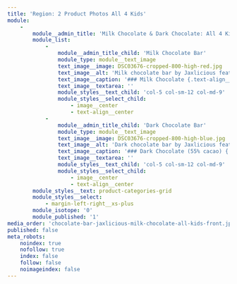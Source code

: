 ```yaml
---
title: 'Region: 2 Product Photos All 4 Kids'
module:
    -
        module__admin_title: 'Milk Chocolate & Dark Chocolate: All 4 Kids'
        module_list:
            -
                module__admin_title_child: 'Milk Chocolate Bar'
                module_type: module__text_image
                text_image__image: DSC03676-cropped-800-high-red.jpg
                text_image__alt: 'Milk chocolate bar by Jaxlicious featuring all kids'
                text_image__caption: '### Milk Chocolate {.text-align__left}'
                text_image__textarea: ''
                module_styles__text_child: 'col-5 col-sm-12 col-md-9'
                module_styles__select_child:
                    - image__center
                    - text-align__center
            -
                module__admin_title_child: 'Dark Chocolate Bar'
                module_type: module__text_image
                text_image__image: DSC03676-cropped-800-high-blue.jpg
                text_image__alt: 'Dark chocolate bar by Jaxlicious featuring all kids'
                text_image__caption: '### Dark Chocolate (55% cacao) {.text-align__left}'
                text_image__textarea: ''
                module_styles__text_child: 'col-5 col-sm-12 col-md-9'
                module_styles__select_child:
                    - image__center
                    - text-align__center
        module_styles__text: product-categories-grid
        module_styles__select:
            - margin-left-right__xs-plus
        module_isotope: '0'
        module_published: '1'
media_order: 'chocolate-bar-jaxlicious-milk-chocolate-all-kids-front.jpg,chocolate-bar-jaxlicious-dark-chocolate-all-kids-front.jpg,DSC03676-cropped-800-high-blue.jpg,DSC03676-cropped-800-high-red.jpg'
published: false
meta_robots:
    noindex: true
    nofollow: true
    index: false
    follow: false
    noimageindex: false
---
```



